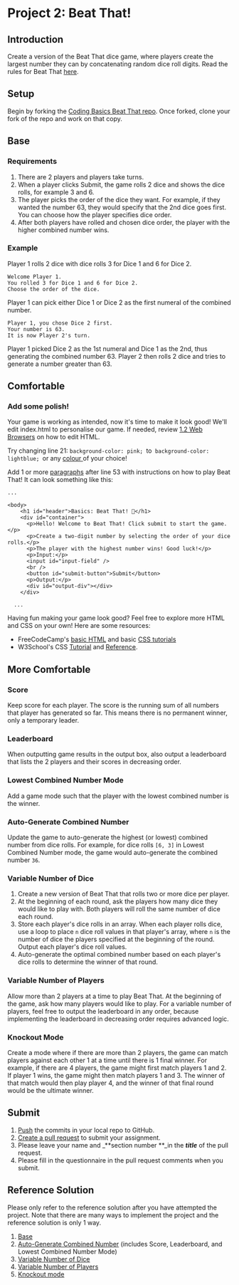 # Project 2: Beat That!

## Introduction

Create a version of the Beat That dice game, where players create the largest number they can by concatenating random dice roll digits. Read the rules for Beat That [here](https://www.activityvillage.co.uk/beat-that).

## Setup

Begin by forking the [Coding Basics Beat That repo](https://github.com/rocketacademy/basics-beat-that). Once forked, clone your fork of the repo and work on that copy.

## Base

### Requirements

1. There are 2 players and players take turns.
2. When a player clicks Submit, the game rolls 2 dice and shows the dice rolls, for example 3 and 6.
3. The player picks the order of the dice they want. For example, if they wanted the number 63, they would specify that the 2nd dice goes first. You can choose how the player specifies dice order.
4. After both players have rolled and chosen dice order, the player with the higher combined number wins.

### Example

Player 1 rolls 2 dice with dice rolls 3 for Dice 1 and 6 for Dice 2.

```
Welcome Player 1.
You rolled 3 for Dice 1 and 6 for Dice 2.
Choose the order of the dice.
```

Player 1 can pick either Dice 1 or Dice 2 as the first numeral of the combined number.

```
Player 1, you chose Dice 2 first.
Your number is 63.
It is now Player 2's turn.
```

Player 1 picked Dice 2 as the 1st numeral and Dice 1 as the 2nd, thus generating the combined number 63. Player 2 then rolls 2 dice and tries to generate a number greater than 63.

## Comfortable

### Add some polish!

Your game is working as intended, now it's time to make it look good! We'll edit index.html to personalise our game. If needed, review [1.2 Web Browsers](https://basics.rocketacademy.co/1-introduction/1.2-web-browsers) on how to edit HTML.

Try changing line 21: `background-color: pink; `to`  background-color: lightblue;  `or any [colour ](https://www.w3schools.com/colors/colors_names.asp)of your choice!

Add 1 or more [paragraphs](https://www.w3schools.com/html/html_paragraphs.asp) after line 53 with instructions on how to play Beat That! It can look something like this:

```
...

<body>
    <h1 id="header">Basics: Beat That! 🚀</h1>
    <div id="container">
      <p>Hello! Welcome to Beat That! Click submit to start the game.</p>
      <p>Create a two-digit number by selecting the order of your dice rolls.</p>
      <p>The player with the highest number wins! Good luck!</p>
      <p>Input:</p>
      <input id="input-field" />
      <br />
      <button id="submit-button">Submit</button>
      <p>Output:</p>
      <div id="output-div"></div>
    </div>
    
  ...
```

Having fun making your game look good? Feel free to explore more HTML and CSS on your own! Here are some resources:

* FreeCodeCamp's [basic HTML](https://www.freecodecamp.org/learn/responsive-web-design/#basic-html-and-html5) and basic [CSS tutorials](https://www.freecodecamp.org/learn/responsive-web-design/#basic-css)
* W3School's CSS [Tutorial](https://www.w3schools.com/css/default.asp) and [Reference](https://www.w3schools.com/cssref/default.asp).

## More Comfortable

### Score

Keep score for each player. The score is the running sum of all numbers that player has generated so far. This means there is no permanent winner, only a temporary leader.

### Leaderboard

When outputting game results in the output box, also output a leaderboard that lists the 2 players and their scores in decreasing order.

### Lowest Combined Number Mode

Add a game mode such that the player with the lowest combined number is the winner.

### Auto-Generate Combined Number

Update the game to auto-generate the highest (or lowest) combined number from dice rolls. For example, for dice rolls `[6, 3]` in Lowest Combined Number mode, the game would auto-generate the combined number `36`.

### Variable Number of Dice

1. Create a new version of Beat That that rolls two or more dice per player.
2. At the beginning of each round, ask the players how many dice they would like to play with. Both players will roll the same number of dice each round.
3. Store each player's dice rolls in an array. When each player rolls dice, use a loop to place `n` dice roll values in that player's array, where `n` is the number of dice the players specified at the beginning of the round. Output each player's dice roll values.
4. Auto-generate the optimal combined number based on each player's dice rolls to determine the winner of that round.

### Variable Number of Players

Allow more than 2 players at a time to play Beat That. At the beginning of the game, ask how many players would like to play. For a variable number of players, feel free to output the leaderboard in any order, because implementing the leaderboard in decreasing order requires advanced logic.

### Knockout Mode

Create a mode where if there are more than 2 players, the game can match players against each other 1 at a time until there is 1 final winner. For example, if there are 4 players, the game might first match players 1 and 2. If player 1 wins, the game might then match players 1 and 3. The winner of that match would then play player 4, and the winner of that final round would be the ultimate winner.

## Submit

1. [Push](../7-github/7.1-github-fork-and-pull-request.md#git-push) the commits in your local repo to GitHub.
2. [Create a pull request](../7-github/7.1-github-fork-and-pull-request.md#github-pull-request) to submit your assignment.
3. Please leave your name and _**section number **_in the _**title**_ of the pull request.
4. Please fill in the questionnaire in the pull request comments when you submit.

## Reference Solution

Please only refer to the reference solution after you have attempted the project. Note that there are many ways to implement the project and the reference solution is only 1 way.

1. [Base](https://github.com/rocketacademy/basics-beat-that/pull/10/files)
2. [Auto-Generate Combined Number](https://github.com/rocketacademy/basics-beat-that/blob/moreComfortable-autoGenerateCombinedNum/script.js) (includes Score, Leaderboard, and Lowest Combined Number Mode)
3. [Variable Number of Dice](https://github.com/rocketacademy/basics-beat-that/blob/moreComfortable-variableNumDice/script.js)
4. [Variable Number of Players](https://github.com/rocketacademy/basics-beat-that/blob/moreComfortable-variableNumPlayers/script.js)
5. [Knockout mode](https://github.com/rocketacademy/basics-beat-that/blob/moreComfortable-knockout/script.js)
